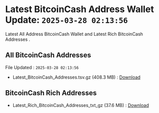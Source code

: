 # Latest BitcoinCash Address Wallet Update: `2025-03-28 02:13:56`

Latest All Address BitcoinCash Wallet and Latest Rich BitcoinCash Addresses .

## All BitcoinCash Addresses

File Updated : `2025-03-28 02:13:56`

- Latest_BitcoinCash_Addresses.tsv.gz (408.3 MB) : [Download](https://github.com/Pymmdrza/Rich-Address-Wallet/releases/tag/BitcoinCash)

## BitcoinCash Rich Addresses

- Latest_Rich_BitcoinCash_Addresses_txt_gz (37.6 MB) : [Download](https://github.com/Pymmdrza/Rich-Address-Wallet/releases/tag/BitcoinCash)
